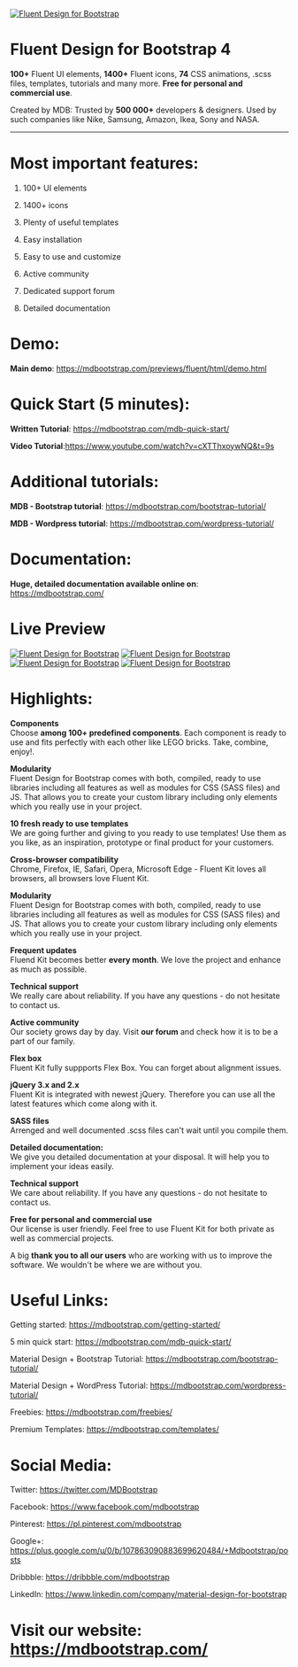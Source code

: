 [![Fluent Design for Bootstrap](https://mdbootstrap.com/img/Marketing/products/other/fluent-design-kit.jpg)](https://mdbootstrap.com/freebies/jquery/fluent-kit/)

# Fluent Design for Bootstrap 4 

**100+** Fluent UI elements, **1400+** Fluent icons, **74** CSS animations, .scss files, templates, tutorials and many more. **Free for personal and commercial use**.

Created by MDB: Trusted by **500 000+** developers & designers. Used by such companies like Nike, Samsung, Amazon, Ikea, Sony and NASA.

________

# Most important features:

1. 100+ UI elements

2. 1400+ icons

3. Plenty of useful templates

4. Easy installation

5. Easy to use and customize

6. Active community

7. Dedicated support forum

8. Detailed documentation

# Demo:  
**Main demo**: https://mdbootstrap.com/previews/fluent/html/demo.html
# Quick Start (5 minutes):
**Written Tutorial**: https://mdbootstrap.com/mdb-quick-start/

**Video Tutorial**:https://www.youtube.com/watch?v=cXTThxoywNQ&t=9s

# Additional tutorials:

**MDB - Bootstrap tutorial**: https://mdbootstrap.com/bootstrap-tutorial/

**MDB - Wordpress tutorial**: https://mdbootstrap.com/wordpress-tutorial/

# Documentation:

**Huge, detailed documentation available online on**: https://mdbootstrap.com/

# Live Preview

[![Fluent Design for Bootstrap](https://mdbootstrap.com/wp-content/uploads/2018/07/Screenshot_9.jpg)](https://mdbootstrap.com/bootstrap-fluent-design-ui-kit/)
[![Fluent Design for Bootstrap](https://mdbootstrap.com/wp-content/uploads/2018/07/Screenshot_10.jpg)](https://mdbootstrap.com/bootstrap-fluent-design-ui-kit/)
[![Fluent Design for Bootstrap](https://mdbootstrap.com/wp-content/uploads/2018/07/Screenshot_11.jpg)](https://mdbootstrap.com/bootstrap-fluent-design-ui-kit/)
[![Fluent Design for Bootstrap](https://mdbootstrap.com/wp-content/uploads/2018/07/Screenshot_12.jpg)](https://mdbootstrap.com/bootstrap-fluent-design-ui-kit/)

# Highlights:  
**Components**  
Choose **among 100+  predefined components**. Each component is ready to use and fits perfectly with each other like LEGO bricks. Take, combine, enjoy!.  

**Modularity**  
Fluent Design for Bootstrap comes with both, compiled, ready to use libraries including all features as well as modules for CSS (SASS files) and JS. That allows you to create your custom library including only elements which you really use in your project.   

**10 fresh ready to use templates**  
We are going further and giving to you ready to use templates! Use them as you like, as an inspiration, prototype or final product for your customers.  

**Cross-browser compatibility**  
Chrome, Firefox, IE, Safari, Opera, Microsoft Edge - Fluent Kit loves all browsers, all browsers love Fluent Kit.  

**Modularity**  
Fluent Design for Bootstrap comes with both, compiled, ready to use libraries including all features as well as modules for CSS (SASS files) and JS. That allows you to create your custom library including only elements which you really use in your project.  

**Frequent updates**  
Fluend Kit becomes better **every month**. We love the project and enhance as much as possible.  

**Technical support**  
We really care about reliability. If you have any questions - do not hesitate to contact us.  

**Active community**  
Our society grows day by day. Visit **our forum** and check how it is to be a part of our family.  

**Flex box**  
Fluent Kit fully suppports Flex Box. You can forget about alignment issues.  

**jQuery 3.x and 2.x**  
Fluent Kit is integrated with newest jQuery. Therefore you can use all the latest features which come along with it.

**SASS files**  
Arrenged and well documented .scss files can't wait until you compile them.  

**Detailed documentation:**  
We give you detailed documentation at your disposal. It will help you to implement your ideas easily.  

**Technical support**  
We care about reliability. If you have any questions - do not hesitate to contact us.

**Free for personal and commercial use**  
Our license is user friendly. Feel free to use Fluent Kit for both private as well as commercial projects.  

A big **thank you to all our users** who are working with us to improve the software. We wouldn't be where we are without you.  

# Useful Links:  

Getting started: https://mdbootstrap.com/getting-started/  

5 min quick start: https://mdbootstrap.com/mdb-quick-start/  

Material Design + Bootstrap Tutorial: https://mdbootstrap.com/bootstrap-tutorial/  

Material Design + WordPress Tutorial: https://mdbootstrap.com/wordpress-tutorial/  

Freebies: https://mdbootstrap.com/freebies/  

Premium Templates: https://mdbootstrap.com/templates/  


# Social Media:  

Twitter: https://twitter.com/MDBootstrap  

Facebook: https://www.facebook.com/mdbootstrap  

Pinterest: https://pl.pinterest.com/mdbootstrap 

Google+: https://plus.google.com/u/0/b/107863090883699620484/+Mdbootstrap/posts  

Dribbble: https://dribbble.com/mdbootstrap

LinkedIn: https://www.linkedin.com/company/material-design-for-bootstrap


# Visit our website: https://mdbootstrap.com/
